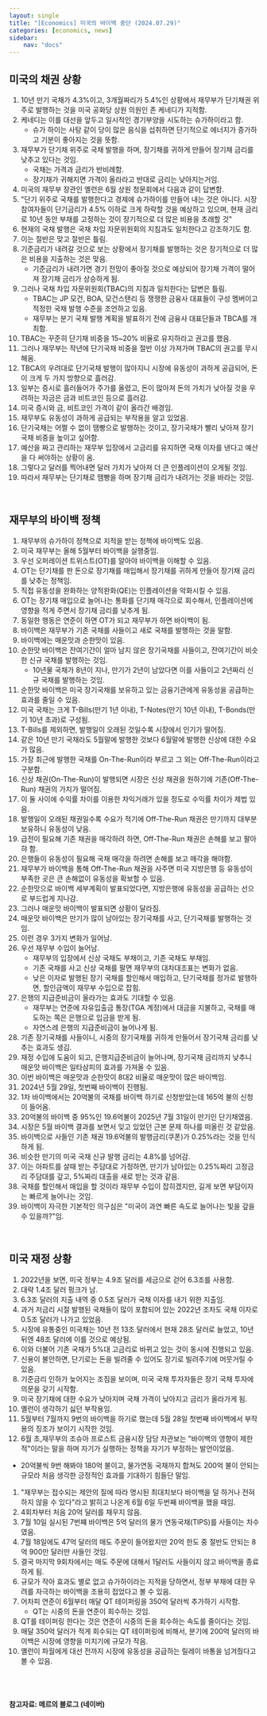 ```yaml
---
layout: single
title: "[Economics] 미국의 바이백 중단 (2024.07.29)"
categories: [economics, news]
sidebar:
    nav: "docs"
---
```


## 미국의 채권 상황
1. 10년 만기 국채가 4.3%이고, 3개월짜리가 5.4%인 상황에서 재무부가 단기채권 위주로 발행하는 것을 미국 공화당 상원 의원인 존 케네디가 지적함.
1. 케네디는 이를 대선을 앞두고 일시적인 경기부양을 시도하는 슈가하이라고 함.
    - 슈가 하이는 사탕 같이 당이 많은 음식을 섭취하면 단기적으로 에너지가 증가하고 기분이 좋아지는 것을 뜻함.
1. 재무부가 단기채 위주로 국채 발행을 하며, 장기채를 귀하게 만들어 장기채 금리를 낮추고 있다는 것임.
    - 국채는 가격과 금리가 반비례함.
    - 장기채가 귀해지면 가격이 올라라고 반대로 금리는 낮아지는거임.
1. 미국의 재무부 장관인 옐런은 6월 상원 청문회에서 다음과 같이 답변함.
1. "단기 위주로 국채를 발행한다고 경제에 슈가하이를 만들어 내는 것은 아니다. 시장 참여자들이 단기금리가 4.5% 이하로 크게 하락할 것을 예상하고 있으며, 현재 금리로 10년 동안 부채를 고정하는 것이 장기적으로 더 많은 비용을 초래할 것"
1. 현재의 국채 발행은 국채 차입 자문위원회의 지침과도 일치한다고 강조하기도 함.
1. 이는 절반은 맞고 절반은 틀림.
1. 기준금리가 내려갈 것으로 보는 상황에서 장기채를 발행하는 것은 장기적으로 더 많은 비용을 지출하는 것은 맞음.
    - 기준금리가 내려가면 경기 전망이 좋아질 것으로 예상되어 장기채 가격이 떨어져 장기채 금리가 상승하게 됨.
1. 그러나 국채 차입 자문위원회(TBAC)의 지침과 일치한다는 답변은 틀림.
    - TBAC는 JP 모건, BOA, 모건스탠리 등 쟁쟁한 금융사 대표들이 구성 멤버이고 적정한 국채 발행 수준을 조언하고 있음.
    - 재무부는 분기 국채 발행 계획을 발표하기 전에 금융사 대표단들과 TBCA를 개최함.
1. TBAC는 꾸준히 단기채 비중을 15~20% 비율로 유지하라고 권고를 했음.
1. 그러나 재무부는 작년에 단기국채 비중을 절반 이상 가져가며 TBAC의 권고를 무시해옴.
1. TBCA의 우려대로 단기국채 발행이 많아지니 시장에 유동성이 과하게 공급되어, 돈이 크게 두 가지 방향으로 흘러감. 
1. 일부는 증시로 흘러들어가 주가를 올렸고, 돈이 많아져 돈의 가치가 낮아질 것을 우려하는 자금은 금과 비트코인 등으로 흘러감.
1. 미국 증시와 금, 비트코인 가격이 같이 올라간 배경임.
1. 재무부도 유동성이 과하게 공급되는 부작용을 알고 있었음.
1. 단기국채는 어쩔 수 없이 땜빵으로 발행하는 것이고, 장기국채가 빨리 낮아져 장기국채 비중을 높이고 싶어함.
1. 예산을 짜고 관리하는 재무부 입장에서 고금리를 유지하면 국채 이자를 낸다고 예산을 다 써야하는 상황이 옴.
1. 그렇다고 달러를 찍어내면 달러 가치가 낮아져 더 큰 인플레이션이 오게될 것임.
1. 따라서 재무부는 단기채로 땜빵을 하며 장기채 금리가 내려가는 것을 바라는 것임.

<br/>

## 재무부의 바이백 정책
1. 재무부의 슈가하이 정책으로 지적을 받는 정책에 바이백도 있음.
1. 미국 재무부는 올해 5월부터 바이백을 실행중임.
1. 우선 오퍼레이션 트위스트(OT)를 알아야 바이백을 이해할 수 있음.
1. OT는 단기채를 판 돈으로 장기채를 매입해서 장기채를 귀하게 만들어 장기채 금리를 낮추는 정책임.
1. 직접 유동성을 완화하는 양적완화(QE)는 인플레이션을 악화시킬 수 있음.
1. OT는 장기채 매입으로 늘어나는 통화를 단기채 매각으로 회수해서, 인플레이션에 영향을 적게 주면서 장기채 금리를 낮추게 됨.
1. 동일한 행동은 연준이 하면 OT가 되고 재무부가 하면 바이백이 됨.
1. 바이백은 재무부가 기존 국채를 사들이고 새로 국채를 발행하는 것을 말함.
1. 바이백에는 매운맛과 순한맛이 있음.
1. 순한맛 바이백은 잔여기간이 얼마 남지 않은 장기국채를 사들이고, 잔여기간이 비슷한 신규 국채를 발행하는 것임.
    - 10년물 국채가 8년이 지나, 만기가 2년이 남았다면 이를 사들이고 2년짜리 신규 국채를 발행하는 것임.
1. 순한맛 바이백은 미국 장기국채를 보유하고 있는 금융기관에게 유동성을 공급하는 효과를 줄일 수 있음.
1. 미국 국채는 크게 T-Bills(만기 1년 이내), T-Notes(만기 10년 이내), T-Bonds(만기 10년 초과)로 구성됨.
1. T-Bills를 제외하면, 발행일이 오래된 것일수록 시장에서 인기가 떨어짐.
1. 같은 10년 만기 국채라도 5월말에 발행한 것보다 6월말에 발행한 신상에 대한 수요가 많음.
1. 가장 최근에 발행한 국채를 On-The-Run이라 부르고 그 외는 Off-The-Run이라고 구분함.
1. 신상 채권(On-The-Run)이 발행되면 시장은 신상 채권을 원하기에 기존(Off-The-Run) 채권의 가치가 떨어짐.
1. 이 둘 사이에 수익률 차이를 이용한 차익거래가 있을 정도로 수익률 차이가 제법 있음.
1. 발행일이 오래된 채권일수록 수요가 적기에 Off-The-Run 채권은 만기까지 대부분 보유하니 유동성이 낮음.
1. 급전이 필요해 기존 채권을 매각하려 하면, Off-The-Run 채권은 손해를 보고 팔아햐 함.
1. 은행들이 유동성이 필요해 국채 매각을 하려면 손해를 보고 매각을 해야함.
1. 재무부가 바이백을 통해 Off-The-Run 채권을 사주면 미국 지방은행 등 유동성이 부족한 곳은 큰 손해없이 유동성을 확보할 수 있음.
1. 순한맛으로 바이백 세부계획이 발표되었다면, 지방은행에 유동성을 공급하는 선으로 부드럽게 지나감.
1. 그러나 매운맛 바이백이 발표되면 상황이 달라짐.
1. 매운맛 바이백은 만기가 많이 남아있는 장기국채를 사고, 단기국채를 발행하는 것임.
1. 이런 경우 3가지 변화가 일어남.
1. 우선 재무부 수입이 늘어남.
    - 재무부의 입장에서 신상 국채도 부채이고, 기존 국채도 부채임.
    - 기존 국채를 사고  신상 국채를 팔면 재무부의 대차대조표는 변화가 없음.
    - 낮은 이자로 발행된 장기 국채를 할인해서 매입하고, 단기국채를 정가로 발행하면, 할인금액이 재무부 수입으로 잡힘. 
1. 은행의 지급준비금이 올라가는 효과도 기대할 수 있음.
    - 재무부는 연준에 자유입출금 통장(TGA 계정)에서 대금을 지불하고, 국채를 매도하는 쪽은 은행으로 입금을 받게 됨.
    - 자연스레 은행의 지급준비금이 늘어나게 됨.
1. 기존 장기국채를 사들이니, 시중의 장기국채를 귀하게 만들어서 장기국채 금리를 낮추는 효과도 생김.
1. 재정 수입에 도움이 되고, 은행지급준비금이 늘어나며, 장기국채 금리까지 낮추니 매운맛 바이백은 일타삼피의 효과를 가져올 수 있음.
1. 이번 바이백은 매운맛과 순한맛이 8대2 비율로 매운맛이 많은 바이백임.
1. 2024년 5월 29일, 첫번째 바이백이 진행됨.
1. 1차 바이백에서는 20억불의 국채를 바이백 하기로 신청받았는데  165억 불의 신청이 들어옴.
1. 20억불의 바이백 중 95%인 19.6억불이 2025년 7월 31일이 만기인 단기채였음.
1. 시장은 5월 바이백 결과를 보면서 잊고 있었던 근본 문제 하나를 떠올린 것 같았음.
1. 바이백으로 사들인 기존 채권 19.6억불의 발행금리(쿠폰)가 0.25%라는 것을 인식하게 됨.
1. 비슷한 만기의 미국 국채 신규 발행 금리는 4.8%를 넘어감.
1. 이는 아파트를 살때 받는 주담대로 가정하면, 만기가 남아있는 0.25%짜리 고정금리 주담대를 갚고, 5%짜리 대출을 새로 받는 것과 같음.
1. 국채를 할인해서 매입을 할 것이라 재무부 수입이 잡히겠지만, 길게 보면 부담이자는 빠르게 늘어나는 것임.
1. 바이백이 자극한 기본적인 의구심은 "미국이 과연 빠른 속도로 늘어나는 빛을 갚을 수 있을까?"임.

<br/>

## 미국 재정 상황
1. 2022년을 보면, 미국 정부는 4.9조 달러를 세금으로 걷어 6.3조를 사용함.
1. 대략 1.4조 달러 펑크가 남.
1. 6.3조 달러의 지출 내역 중 0.5조 달러가 국채 이자를 내기 위한 지출임.
1. 과거 저금리 시절 발행된 국채들이 많이 포함되어 있는 2022년 조차도 국채 이자로 0.5조 달러가 나가고 있었음.
1. 시장에 유통중인 미국채는 10년 전 13조 달러에서 현재 28조 달러로 늘었고, 10년 뒤엔 48조 달러에 이를 것으로 예상됨.
1. 이와 더불어 기존 국채가 5%대 고금리로 바뀌고 있는 것이 동시에 진행되고 있음.
1. 신용이 불안하면, 단기로는 돈을 빌려줄 수 있어도 장기로 빌려주기에 머뭇거릴 수 있음.
1. 기준금리 인하가 늦어지는 조짐을 보이며, 미국 국채 투자자들은 장기 국채 투자에 의문을 갖기 시작함.
1. 미국 장기채에 대한 수요가 낮아지며 국채 가격이 낮아지고 금리가 올라가게 됨.
1. 옐런이 생각하기 싫던 부작용임.
1. 5월부터 7월까지 9번의 바이백을 하기로 했는데 5월 28일 첫번째 바이백에서 부작용의 징조가 보이기 시작한 것임.
1. 6월 초,재무부의 조슈아 프로스트 금융시장 담당 차관보는 "바이백의 영향이 제한적"이라는 말을 하며 자기가 실행하는 정책을 자기가 부정하는 발언이었음.
 - 20억불씩 9번 해봐야 180억 불이고, 물가연동 국채까지 합쳐도 200억 불이 안되는 규모라 처음 생각한 긍정적인 효과를 기대하기 힘들단 말임.
1. "재무부는 접수되는 제안의 질에 따라 명시된 최대치보다 바이백을 덜 하거나 전혀 하지 않을 수 있다"라고 밝히고 나온게 6월 6일 두번째 바이백을 했을 때임.
1. 4회차부터 처음 20억 달러를 채우지 않음.
1. 7월 10일 실시된 7번쨰 바이백은 5억 달러의 물가 연동국채(TIPS)를 사들이는 차수였음.
1. 7월 18일에도 47억 달러의 매도 주문이 들어왔지만 20억 한도 중 절반도 안되는 8억 900만 달러만 사들인 것임.
1. 결국 마지막 9회차에서는 매도 주문에 대해서 1달러도 사들이지 않고 바이백을 종료하게 됨.
1. 규모가 작아 효과도 별로 없고 슈가하이라는 지적을 당하면서, 정부 부채에 대한 우려를 자극하는 바이백을 조용히 접었다고 볼 수 있음.
1. 어차피 연준이 6월부터 매달 QT 테이퍼링을 350억 달러씩 추가하기 시작함.
    - QT는 시중의 돈을 연준이 회수하는 것임.
1. QT를 테이퍼링 한다는 것은 연준이 시중의 돈을 회수하는 속도를 줄이다는 것임.
1. 매달 350억 달러가 적게 회수되는 QT 테이퍼링에 비해서, 분기에 200억 달러의 바이백은 시장에 영향을 미치기에 규모가 작음.
1. 옐런이 파월에게 대선 전까지 시장에 유동성을 공급하는 릴레이 바통을 넘겨줬다고 볼 수 있음.


<br/>
<br/>

#### 참고자료: 메르의 블로그 (네이버) 